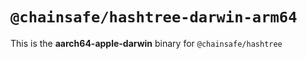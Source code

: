 # `@chainsafe/hashtree-darwin-arm64`

This is the **aarch64-apple-darwin** binary for `@chainsafe/hashtree`
